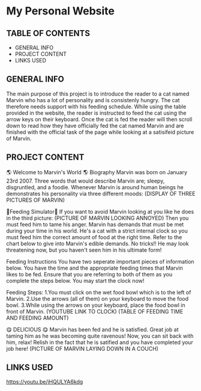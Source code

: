 # My Personal Website
## TABLE OF CONTENTS
* GENERAL INFO
* PROJECT CONTENT
* LINKS USED

GENERAL INFO 
---------------

The main purpose of this project is to introduce the reader to a cat named Marvin who has a lot of personality and is consistenly hungry. The cat therefore needs support with his feeding schedule. While using the table provided in the website, the reader is instructed to feed the cat using the arrow keys on their keyboard. Once the cat is fed the reader will then scroll down to read how they have officially fed the cat named Marvin and are finished with the official task of the page while looking at a satisifeid picture of Marvin. 



PROJECT CONTENT
--------------------
🌎 Welcome to Marvin's World 🌎
        Biography
Marvin was born on January 23rd 2007. Three words that would describe Marvin are; sleepy, disgruntled, and a foodie. Whenever Marvin is around human beings he demonstrates his personality via three different moods:
(DISPLAY OF THREE PICTURES OF MARVIN)

🍗Feeding Simulator🥩
If you want to avoid Marvin looking at you like he does in the third picture:
(PICTURE OF MARVIN LOOKING ANNOYED)
Then you must feed him to tame his anger. Marvin has demands that must be met during your time in his world. He's a cat with a strict internal clock so you must feed him the
correct amount of food at the right time. Refer to the chart below to give into Marvin's edible demands. No tricks!!
He may look threatening now, but you haven't seen him in his ultimate form!

Feeding Instructions
You have two seperate important pieces of information below. You have the time and the appropriate feeding times that Marvin likes to be fed.
Ensure that you are referring to both of them as you complete the steps below. You may start the clock now!

Feeding Steps:
1.You must click on the wet food bowl which is to the left of Marvin.
2.Use the arrows (all of them) on your keyboard to move the food bowl.
3.While using the arrows on your keyboard, place the food bowl in front of Marvin.
(YOUTUBE LINK TO CLOCK)  (TABLE OF FEEDING TIME AND FEEDING AMOUNT)

😋 DELICIOUS 😋
Marvin has been fed and he is satisfied. Great job at taming him as he was becoming quite ravenous!
Now, you can sit back with him, relax!
Relish in the fact that he is satified and you have completed your job here!
(PICTURE OF MARVIN LAYING DOWN IN A COUCH)


LINKS USED
------------
https://youtu.be/jHQULYA6kdg